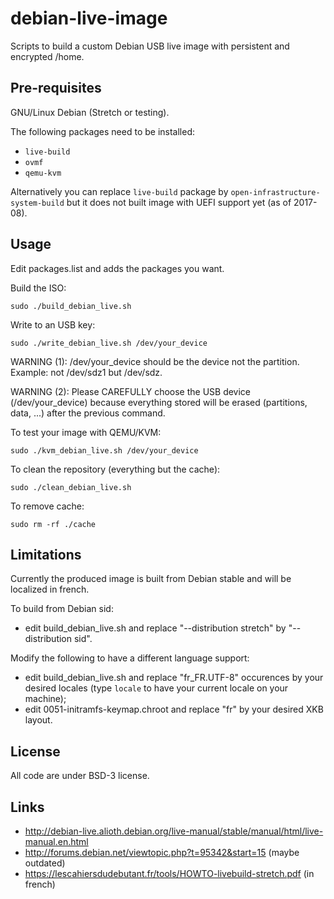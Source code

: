 # debian-live-image

Scripts to build a custom Debian USB live image with persistent and encrypted
/home.

## Pre-requisites

GNU/Linux Debian (Stretch or testing).

The following packages need to be installed:
 * `live-build`
 * `ovmf`
 * `qemu-kvm`

Alternatively you can replace `live-build` package by
`open-infrastructure-system-build` but it does not built image with UEFI support
yet (as of 2017-08).

## Usage

Edit packages.list and adds the packages you want.

Build the ISO:

`sudo ./build_debian_live.sh`

Write to an USB key:

`sudo ./write_debian_live.sh /dev/your_device`

WARNING (1): /dev/your_device should be the device not the partition.
Example: not /dev/sdz1 but /dev/sdz.

WARNING (2): Please CAREFULLY choose the USB device (/dev/your_device) because
everything stored will be erased (partitions, data, ...) after the previous
command.

To test your image with QEMU/KVM:

`sudo ./kvm_debian_live.sh /dev/your_device`

To clean the repository (everything but the cache):

`sudo ./clean_debian_live.sh`

To remove cache:

`sudo rm -rf ./cache`

## Limitations

Currently the produced image is built from Debian stable and will be localized
in french.

To build from Debian sid:
 * edit build\_debian\_live.sh and replace "--distribution stretch" by 
 "--distribution sid".

Modify the following to have a different language support:
 * edit build\_debian\_live.sh and replace "fr_FR.UTF-8" occurences by your
 desired locales (type `locale` to have your current locale on your machine);
 * edit 0051-initramfs-keymap.chroot and replace "fr" by your desired XKB
 layout.

## License

All code are under BSD-3 license.

## Links

 * http://debian-live.alioth.debian.org/live-manual/stable/manual/html/live-manual.en.html
 * http://forums.debian.net/viewtopic.php?t=95342&start=15 (maybe outdated)
 * https://lescahiersdudebutant.fr/tools/HOWTO-livebuild-stretch.pdf (in
 french)
